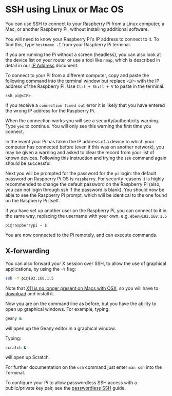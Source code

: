 # SSH using Linux or Mac OS

You can use SSH to connect to your Raspberry Pi from a Linux computer, a Mac, or another Raspberry Pi, without installing additional software.

You will need to know your Raspberry Pi's IP address to connect to it. To find this, type `hostname -I` from your Raspberry Pi terminal.

If you are running the Pi without a screen (headless), you can also look at the device list on your router or use a tool like `nmap`, which is described in detail in our [IP Address](../ip-address.md) document.

To connect to your Pi from a different computer, copy and paste the following command into the terminal window but replace `<IP>` with the IP address of the Raspberry Pi. Use `Ctrl + Shift + V` to paste in the terminal.

```
ssh pi@<IP>
```

If you receive a `connection timed out` error it is likely that you have entered the wrong IP address for the Raspberry Pi.

When the connection works you will see a security/authenticity warning. Type `yes` to continue. You will only see this warning the first time you connect.

In the event your Pi has taken the IP address of a device to which your computer has connected before (even if this was on another network), you may be given a warning and asked to clear the record from your list of known devices. Following this instruction and trying the `ssh` command again should be successful.

Next you will be prompted for the password for the `pi` login: the default password on Raspberry Pi OS is `raspberry`. For security reasons it is highly recommended to change the default password on the Raspberry Pi (also, you can not login through ssh if the password is blank). You should now be able to see the Raspberry Pi prompt, which will be identical to the one found on the Raspberry Pi itself.

If you have set up another user on the Raspberry Pi, you can connect to it in the same way, replacing the username with your own, e.g. `eben@192.168.1.5`

```
pi@raspberrypi ~ $
```

You are now connected to the Pi remotely, and can execute commands.

## X-forwarding

You can also forward your X session over SSH, to allow the use of graphical applications, by using the `-Y` flag:

```bash
ssh -Y pi@192.168.1.5
```
Note that [X11 is no longer present on Macs with OSX](https://support.apple.com/en-gb/HT201341), so you will have to [download](https://www.xquartz.org/) and install it.

Now you are on the command line as before, but you have the ability to open up graphical windows. For example, typing:

```bash
geany &
```

will open up the Geany editor in a graphical window.

Typing:

```bash
scratch &
```

will open up Scratch.

For further documentation on the `ssh` command just enter `man ssh` into the Terminal.

To configure your Pi to allow passwordless SSH access with a public/private key pair, see the [passwordless SSH](passwordless.md) guide.

